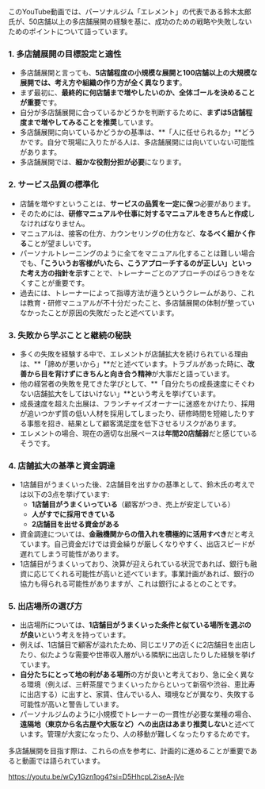  このYouTube動画では、パーソナルジム「エレメント」の代表である鈴木太郎氏が、50店舗以上の多店舗展開の経験を基に、成功のための戦略や失敗しないためのポイントについて語っています。

### 1. 多店舗展開の目標設定と適性

- 多店舗展開と言っても、**5店舗程度の小規模な展開と100店舗以上の大規模な展開では、考え方や組織の作り方が全く異なります**。
- まず最初に、**最終的に何店舗まで増やしたいのか、全体ゴールを決めることが重要**です。
- 自分が多店舗展開に合っているかどうかを判断するために、**まずは5店舗程度まで増やしてみることを推奨**しています。
- 多店舗展開に向いているかどうかの基準は、**「人に任せられるか」**どうかです。自分で現場に入りたがる人は、多店舗展開には向いていない可能性があります。
- 多店舗展開では、**細かな役割分担が必要**になります。

### 2. サービス品質の標準化

- 店舗を増やすということは、**サービスの品質を一定に保つ**必要があります。
- そのためには、**研修マニュアルや仕事に対するマニュアルをきちんと作成**しなければなりません。
- マニュアルは、接客の仕方、カウンセリングの仕方など、**なるべく細かく作る**ことが望ましいです。
- パーソナルトレーニングのように全てをマニュアル化することは難しい場合でも、**「こういうお客様がいたら、こうアプローチするのが正しい」といった考え方の指針を示す**ことで、トレーナーごとのアプローチのばらつきをなくすことが重要です。
- 過去には、トレーナーによって指導方法が違うというクレームがあり、これは教育・研修マニュアルが不十分だったこと、多店舗展開の体制が整っていなかったことが原因の失敗だったと述べています。

### 3. 失敗から学ぶことと継続の秘訣

- 多くの失敗を経験する中で、エレメントが店舗拡大を続けられている理由は、**「諦めが悪いから」**だと述べています。トラブルがあった時に、**改善から目を背けずにきちんと向き合う精神**が大事だと語っています。
- 他の経営者の失敗を見てきた学びとして、**「自分たちの成長速度にそぐわない店舗拡大をしてはいけない」**という考えを挙げています。
- 成長速度を超えた出展は、フランチャイズオーナーに迷惑をかけたり、採用が追いつかず質の低い人材を採用してしまったり、研修時間を短縮したりする事態を招き、結果として顧客満足度を低下させるリスクがあります。
- エレメントの場合、現在の適切な出展ペースは**年間20店舗弱**だと感じているそうです。

### 4. 店舗拡大の基準と資金調達

- 1店舗目がうまくいった後、2店舗目を出すかの基準として、鈴木氏の考えでは以下の3点を挙げています:
    - **1店舗目がうまくいっている**（顧客がつき、売上が安定している）
    - **人がすでに採用できている**
    - **2店舗目を出せる資金がある**
- 資金調達については、**金融機関からの借入れを積極的に活用すべき**だと考えています。自己資金だけでは資金繰りが厳しくなりやすく、出店スピードが遅れてしまう可能性があります。
- 1店舗目がうまくいっており、決算が迎えられている状況であれば、銀行も融資に応じてくれる可能性が高いと述べています。事業計画があれば、銀行の協力も得られる可能性がありますが、これは銀行によるとのことです。

### 5. 出店場所の選び方

- 出店場所については、**1店舗目がうまくいった条件と似ている場所を選ぶのが良い**という考えを持っています。
- 例えば、1店舗目で顧客が溢れたため、同じエリアの近くに2店舗目を出店したり、似たような需要や世帯収入層がいる隣駅に出店したりした経験を挙げています。
- **自分たちにとって地の利がある場所**の方が良いと考えており、急に全く異なる環境（例えば、三軒茶屋でうまくいったからといって新宿や渋谷、恵比寿に出店する）に出すと、家賃、住んでいる人、環境などが異なり、失敗する可能性が高いと警告しています。
- パーソナルジムのように小規模でトレーナーの一貫性が必要な業種の場合、**遠隔地（東京から名古屋や大阪など）への出店はあまり推奨しない**と述べています。管理が大変になったり、人の移動が難しくなったりするためです。

多店舗展開を目指す際は、これらの点を参考に、計画的に進めることが重要であると動画では語られています。


https://youtu.be/wCy1Gzn1pg4?si=D5HhcpL2iseA-jVe